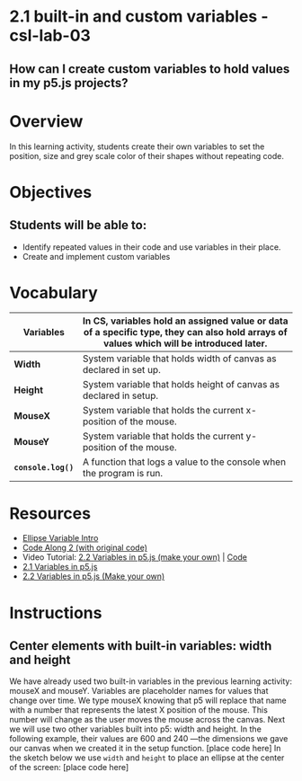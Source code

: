 # 2.1 built-in and custom variables - csl-lab-03

## How can I create custom variables to hold values in my p5.js projects?

# Overview
In this learning activity, students create their own variables to set the position, size and grey scale color of their shapes without repeating code.

# Objectives

## Students will be able to:
* Identify repeated values in their code and use variables in their place.
* Create and implement custom variables

# Vocabulary
| **Variables** | In CS, variables hold an assigned value or data of a specific type, they can also hold arrays of values which will be introduced later. | 
| --- | --- |
| **Width** | System variable that holds width of canvas as declared in set up. | 
| **Height** | System variable that holds height of canvas as declared in setup. | 
| **MouseX** | System variable that holds the current x-position of the mouse. | 
| **MouseY** | System variable that holds the current y-position of the mouse. | 
| **`console.log()`** | A function that logs a value to the console when the program is run. | 

# Resources
* [Ellipse Variable Intro](http://alpha.editor.p5js.org/cs4all/sketches/rJsRRER7Q)
* [Code Along 2 (with original code)](http://alpha.editor.p5js.org/cs4all/sketches/H1zfOrRXX)
* Video Tutorial: [2.2 Variables in p5.js (make your own)](https://www.youtube.com/watch?v=Bn_B3T_Vbxs&index=6&list=PLRqwX-V7Uu6Zy51Q-x9tMWIv9cueOFTFA) | [Code](https://github.com/CodingRainbow/Rainbow-Code/tree/master/p5.js/2.2_Variables_in_p5.js_user_defined)
* [2.1 Variables in p5.js](https://www.youtube.com/watch?v=diGjw5tghYU)
* [2.2 Variables in p5.js (Make your own)](https://youtu.be/Bn_B3T_Vbxs)

# Instructions

## Center elements with built-in variables: width and height
We have already used two built-in variables in the previous learning activity: mouseX and mouseY. Variables are placeholder names for values that change over time. We type mouseX knowing that p5 will replace that name with a number that represents the latest X position of the mouse. This number will change as the user moves the mouse across the canvas.
Next we will use two other variables built into p5: width and height. In the following example, their values are 600 and 240 ––the dimensions we gave our canvas when we created it in the setup function.
[place code here]
In the sketch below we use `width` and `height` to place an ellipse at the center of the screen:
[place code here]
